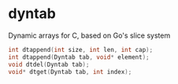 # dyntab
Dynamic arrays for C, based on Go's slice system

```c
int dtappend(int size, int len, int cap);
int dtappend(Dyntab tab, void* element);
void dtdel(Dyntab tab);
void* dtget(Dyntab tab, int index);
```

